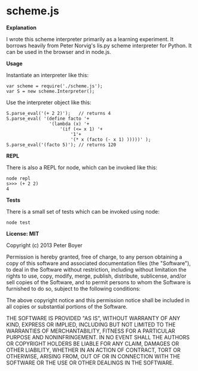 scheme.js
=========

**Explanation**

I wrote this scheme interpreter primarily as a learning experiment.  It borrows heavily from Peter Norvig's lis.py scheme interpreter for Python.  It can be used in the browser and in node.js.

**Usage**

Instantiate an interpreter like this:
	
    var scheme = require('./scheme.js');
    var S = new scheme.Interpreter();

Use the interpreter object like this:

    S.parse_eval('(+ 2 2)');   // returns 4
    S.parse_eval( '(define facto '+
					'(lambda (x) '+
			    		'(if (<= x 1) '+
			        		'1'+
                    		'(* x (facto (- x 1) )))))' );
    S.parse_eval('(facto 5)'); // returns 120
 
**REPL**
         
There is also a REPL for node, which can be invoked like this:

    node repl
    s>>> (+ 2 2)
    4

**Tests**

There is a small set of tests which can be invoked using node:
    
    node test

**License: MIT**

Copyright (c) 2013 Peter Boyer

Permission is hereby granted, free of charge, to any person obtaining a copy of this software and associated documentation files (the "Software"), to deal in the Software without restriction, including without limitation the rights to use, copy, modify, merge, publish, distribute, sublicense, and/or sell copies of the Software, and to permit persons to whom the Software is furnished to do so, subject to the following conditions:

The above copyright notice and this permission notice shall be included in all copies or substantial portions of the Software.

THE SOFTWARE IS PROVIDED "AS IS", WITHOUT WARRANTY OF ANY KIND, EXPRESS OR IMPLIED, INCLUDING BUT NOT LIMITED TO THE WARRANTIES OF MERCHANTABILITY, FITNESS FOR A PARTICULAR PURPOSE AND NONINFRINGEMENT. IN NO EVENT SHALL THE AUTHORS OR COPYRIGHT HOLDERS BE LIABLE FOR ANY CLAIM, DAMAGES OR OTHER LIABILITY, WHETHER IN AN ACTION OF CONTRACT, TORT OR OTHERWISE, ARISING FROM, OUT OF OR IN CONNECTION WITH THE SOFTWARE OR THE USE OR OTHER DEALINGS IN THE SOFTWARE.
